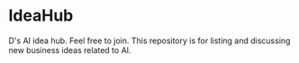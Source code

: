 # IdeaHub
D's AI idea hub. Feel free to join.
This repository is for listing and discussing new business ideas related to AI.
